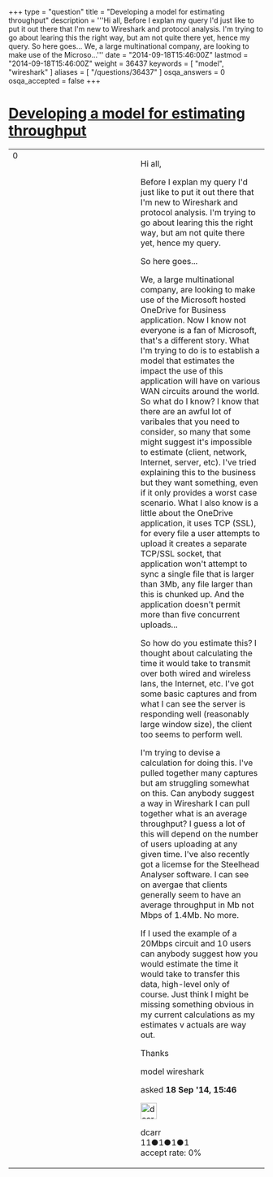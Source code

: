 +++
type = "question"
title = "Developing a model for estimating throughput"
description = '''Hi all, Before I explan my query I&#x27;d just like to put it out there that I&#x27;m new to Wireshark and protocol analysis. I&#x27;m trying to go about learing this the right way, but am not quite there yet, hence my query. So here goes... We, a large multinational company, are looking to make use of the Microso...'''
date = "2014-09-18T15:46:00Z"
lastmod = "2014-09-18T15:46:00Z"
weight = 36437
keywords = [ "model", "wireshark" ]
aliases = [ "/questions/36437" ]
osqa_answers = 0
osqa_accepted = false
+++

<div class="headNormal">

# [Developing a model for estimating throughput](/questions/36437/developing-a-model-for-estimating-throughput)

</div>

<div id="main-body">

<div id="askform">

<table id="question-table" style="width:100%;"><colgroup><col style="width: 50%" /><col style="width: 50%" /></colgroup><tbody><tr class="odd"><td style="width: 30px; vertical-align: top"><div class="vote-buttons"><div id="post-36437-score" class="post-score" title="current number of votes">0</div><div id="favorite-count" class="favorite-count"></div></div></td><td><div id="item-right"><div class="question-body"><p>Hi all,</p><p>Before I explan my query I'd just like to put it out there that I'm new to Wireshark and protocol analysis. I'm trying to go about learing this the right way, but am not quite there yet, hence my query.</p><p>So here goes...</p><p>We, a large multinational company, are looking to make use of the Microsoft hosted OneDrive for Business application. Now I know not everyone is a fan of Microsoft, that's a different story. What I'm trying to do is to establish a model that estimates the impact the use of this application will have on various WAN circuits around the world. So what do I know? I know that there are an awful lot of varibales that you need to consider, so many that some might suggest it's impossible to estimate (client, network, Internet, server, etc). I've tried explaining this to the business but they want something, even if it only provides a worst case scenario. What I also know is a little about the OneDrive application, it uses TCP (SSL), for every file a user attempts to upload it creates a separate TCP/SSL socket, that application won't attempt to sync a single file that is larger than 3Mb, any file larger than this is chunked up. And the application doesn't permit more than five concurrent uploads...</p><p>So how do you estimate this? I thought about calculating the time it would take to transmit over both wired and wireless lans, the Internet, etc. I've got some basic captures and from what I can see the server is responding well (reasonably large window size), the client too seems to perform well.</p><p>I'm trying to devise a calculation for doing this. I've pulled together many captures but am struggling somewhat on this. Can anybody suggest a way in Wireshark I can pull together what is an average throughput? I guess a lot of this will depend on the number of users uploading at any given time. I've also recently got a licemse for the Steelhead Analyser software. I can see on avergae that clients generally seem to have an average throughput in Mb not Mbps of 1.4Mb. No more.</p><p>If I used the example of a 20Mbps circuit and 10 users can anybody suggest how you would estimate the time it would take to transfer this data, high-level only of course. Just think I might be missing something obvious in my current calculations as my estimates v actuals are way out.</p><p>Thanks</p></div><div id="question-tags" class="tags-container tags">model wireshark</div><div id="question-controls" class="post-controls"></div><div class="post-update-info-container"><div class="post-update-info post-update-info-user"><p>asked <strong>18 Sep '14, 15:46</strong></p><img src="https://secure.gravatar.com/avatar/aa9cb2452882c53ab182eb819d527ca6?s=32&amp;d=identicon&amp;r=g" class="gravatar" width="32" height="32" alt="dcarr&#39;s gravatar image" /><p>dcarr<br />
<span class="score" title="11 reputation points">11</span><span title="1 badges"><span class="badge1">●</span><span class="badgecount">1</span></span><span title="1 badges"><span class="silver">●</span><span class="badgecount">1</span></span><span title="1 badges"><span class="bronze">●</span><span class="badgecount">1</span></span><br />
<span class="accept_rate" title="Rate of the user&#39;s accepted answers">accept rate:</span> <span title="dcarr has no accepted answers">0%</span></p></div></div><div id="comments-container-36437" class="comments-container"></div><div id="comment-tools-36437" class="comment-tools"></div><div class="clear"></div><div id="comment-36437-form-container" class="comment-form-container"></div><div class="clear"></div></div></td></tr></tbody></table>

</div>

</div>

